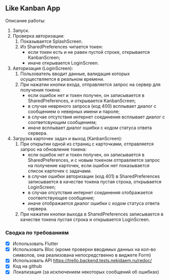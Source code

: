## Like Kanban App
Описание работы:
1. Запуск.
2. Проверка авторизации:
   1. Показывается SplashScreen.
   2. Из SharedPreferences читается токен:
      * если токен есть и не равен пустой строке, открывается KanbanScreen;
      * иначе открывается LoginScreen.
3. Авторизация (LoginScreen):
   1. Пользователь вводит данные, валидация которых осуществляется в реальном времени.
   2. При нажатии кнопки входа, отправляется запрос на сервер для получения токена:
      * если ошибок нет и токен получен, он записывается в SharedPreferences, и открывается KanbanScreen;
      * в случае невреного запроса (код 400) всплывает диалог с сообщением о неверных имени и пароле;
      * в случае отсутствия интернет соединения всплывает диалог с соответсвующим сообщением;
      * иначе всплывает диалог ошибки с кодом статуса ответа сервера.
4. Загрузка карточек задач и выход (KanbanScreen):
   1. При открытии одной из страниц с карточками, отправляется запрос на обновление токена:
      * если ошибок нет и токен получен, он записывается в SharedPreferences, и с новым токеном отправляется запрос на получение карточек, если ошибок нет показывается список карточек с задачами.
      * в случае ошибки авторизации (код 401) в SharedPreferences записывается в качестве токена пустая строка, открывается LoginScreen;
      * в случае отсутствия интернет соединения отображается соответствующее сообщение;
      * иначе отображается диалог ошибки с кодом статуса ответа сервера.
   2. При нажатии кнопки выхода в SharedPreferences записывается в качестве токена пустая строка и открывается LoginScreen.
### Сводка по требованиям
- [x] Использовать Flutter
- [x] Использовать Bloc (кроме проверки вводимых данных на кол-во символов, она реализована непосредственно в виджете Form)
- [x] Использовать API https://trello.backend.tests.nekidaem.ru/redoc/
- [x] Код на github
- [x] Локализация (за исключением некоторых сообщений об ошибках)